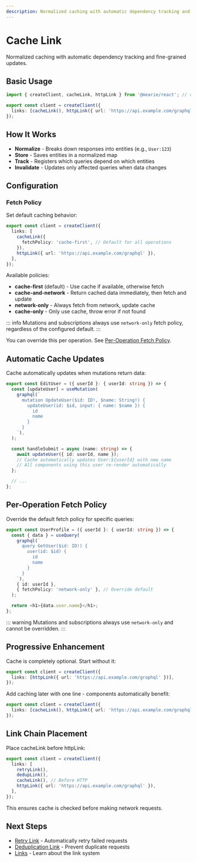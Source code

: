 ```yaml
---
description: Normalized caching with automatic dependency tracking and fine-grained updates. Configure fetch policies and enable progressive enhancement.
---
```


# Cache Link

Normalized caching with automatic dependency tracking and fine-grained updates.

## Basic Usage

```typescript
import { createClient, cacheLink, httpLink } from '@mearie/react'; // or @mearie/vue, @mearie/svelte, @mearie/solid

export const client = createClient({
  links: [cacheLink(), httpLink({ url: 'https://api.example.com/graphql' })],
});
```

## How It Works

- **Normalize** - Breaks down responses into entities (e.g., `User:123`)
- **Store** - Saves entities in a normalized map
- **Track** - Registers which queries depend on which entities
- **Invalidate** - Updates only affected queries when data changes

## Configuration

### Fetch Policy

Set default caching behavior:

```typescript
export const client = createClient({
  links: [
    cacheLink({
      fetchPolicy: 'cache-first', // Default for all operations
    }),
    httpLink({ url: 'https://api.example.com/graphql' }),
  ],
});
```

Available policies:

- **cache-first** (default) - Use cache if available, otherwise fetch
- **cache-and-network** - Return cached data immediately, then fetch and update
- **network-only** - Always fetch from network, update cache
- **cache-only** - Only use cache, throw error if not found

::: info
Mutations and subscriptions always use `network-only` fetch policy, regardless of the configured default.
:::

You can override this per operation. See [Per-Operation Fetch Policy](#per-operation-fetch-policy).

## Automatic Cache Updates

Cache automatically updates when mutations return data:

```typescript
export const EditUser = ({ userId }: { userId: string }) => {
  const [updateUser] = useMutation(
    graphql(`
      mutation UpdateUser($id: ID!, $name: String!) {
        updateUser(id: $id, input: { name: $name }) {
          id
          name
        }
      }
    `),
  );

  const handleSubmit = async (name: string) => {
    await updateUser({ id: userId, name });
    // Cache automatically updates User:${userId} with new name
    // All components using this user re-render automatically
  };

  // ...
};
```

## Per-Operation Fetch Policy

Override the default fetch policy for specific queries:

```typescript
export const UserProfile = ({ userId }: { userId: string }) => {
  const { data } = useQuery(
    graphql(`
      query GetUser($id: ID!) {
        user(id: $id) {
          id
          name
        }
      }
    `),
    { id: userId },
    { fetchPolicy: 'network-only' }, // Override default
  );

  return <h1>{data.user.name}</h1>;
};
```

::: warning
Mutations and subscriptions always use `network-only` and cannot be overridden.
:::

## Progressive Enhancement

Cache is completely optional. Start without it:

```typescript
export const client = createClient({
  links: [httpLink({ url: 'https://api.example.com/graphql' })],
});
```

Add caching later with one line - components automatically benefit:

```typescript
export const client = createClient({
  links: [cacheLink(), httpLink({ url: 'https://api.example.com/graphql' })],
});
```

## Link Chain Placement

Place cacheLink before httpLink:

```typescript
export const client = createClient({
  links: [
    retryLink(),
    dedupLink(),
    cacheLink(), // Before HTTP
    httpLink({ url: 'https://api.example.com/graphql' }),
  ],
});
```

This ensures cache is checked before making network requests.

## Next Steps

- [Retry Link](/links/retry) - Automatically retry failed requests
- [Deduplication Link](/links/dedup) - Prevent duplicate requests
- [Links](/guides/links) - Learn about the link system
